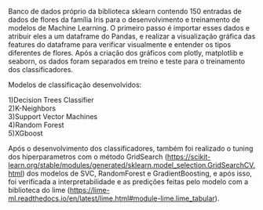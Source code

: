 
Banco de dados próprio da biblioteca sklearn contendo 150 entradas de dados de flores da família Iris para o desenvolvimento e treinamento de modelos de Machine Learning. O primeiro passo é importar esses dados e atribuir eles a um dataframe do Pandas, e realizar a visualização gráfica das features do dataframe para verificar visualmente e entender os tipos diferentes de flores. Após a criação dos gráficos com plotly, matplotlib e seaborn, os dados foram separados em treino e teste para o treinamento dos classificadores. <br>

Modelos de classificação desenvolvidos: <br>

1)Decision Trees Classifier <br>
2)K-Neighbors  <br>
3)Support Vector Machines  <br>
4)Random Forest  <br>
5)XGboost <br>

Após o desenvolvimento dos classificadores, também foi realizado o tuning dos hiperparametros com o método GridSearch (https://scikit-learn.org/stable/modules/generated/sklearn.model_selection.GridSearchCV.html) dos modelos de SVC, RandomForest e GradientBoosting, e após isso, foi verificada a interpretabilidade e as predições feitas pelo modelo com a biblioteca do lime (https://lime-ml.readthedocs.io/en/latest/lime.html#module-lime.lime_tabular).
